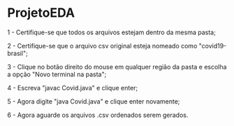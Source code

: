 # ProjetoEDA

1 - Certifique-se que todos os arquivos estejam dentro da mesma pasta;

2 - Certifique-se que o arquivo csv original esteja nomeado como "covid19-brasil";

3 - Clique no botão direito do mouse em qualquer região da pasta e escolha a opção "Novo terminal na pasta";

4 - Escreva "javac Covid.java" e clique enter;

5 - Agora digite "java Covid.java" e clique enter novamente;

6 - Agora aguarde os arquivos .csv ordenados serem gerados.
